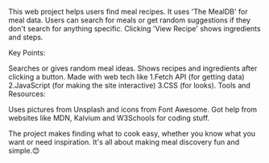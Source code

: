 This web project helps users find meal recipes. It uses 'The MealDB' for meal data. Users can search for meals or get random suggestions if they don't search for anything specific. Clicking 'View Recipe' shows ingredients and steps.

Key Points:

Searches or gives random meal ideas.
Shows recipes and ingredients after clicking a button.
Made with web tech like 
1.Fetch API (for getting data)
2.JavaScript (for making the site interactive)
3.CSS (for looks).
Tools and Resources:

Uses pictures from Unsplash and icons from Font Awesome.
Got help from websites like MDN, Kalvium and W3Schools for coding stuff.

The project makes finding what to cook easy, whether you know what you want or need inspiration. It's all about making meal discovery fun and simple.😊
